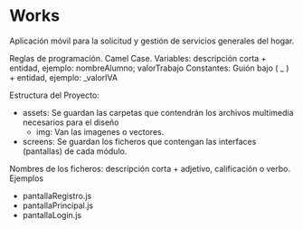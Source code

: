 # Works
Aplicación móvil para la solicitud y gestión de servicios generales del hogar. 

Reglas de programación.
Camel Case.
Variables: descripción corta + entidad, ejemplo: nombreAlumno; valorTrabajo
Constantes: Guión bajo ( _ ) + entidad, ejemplo: _valorIVA

Estructura del Proyecto:
- assets: Se guardan las carpetas que contendrán los archivos multimedia necesarios para el diseño 
  - img: Van las imagenes o vectores.
- screens: Se guardan los ficheros que contengan las interfaces (pantallas) de cada módulo.

Nombres de los ficheros: descripción corta + adjetivo, calificación o verbo.
Ejemplos
- pantallaRegistro.js
- pantallaPrincipal.js
- pantallaLogin.js

